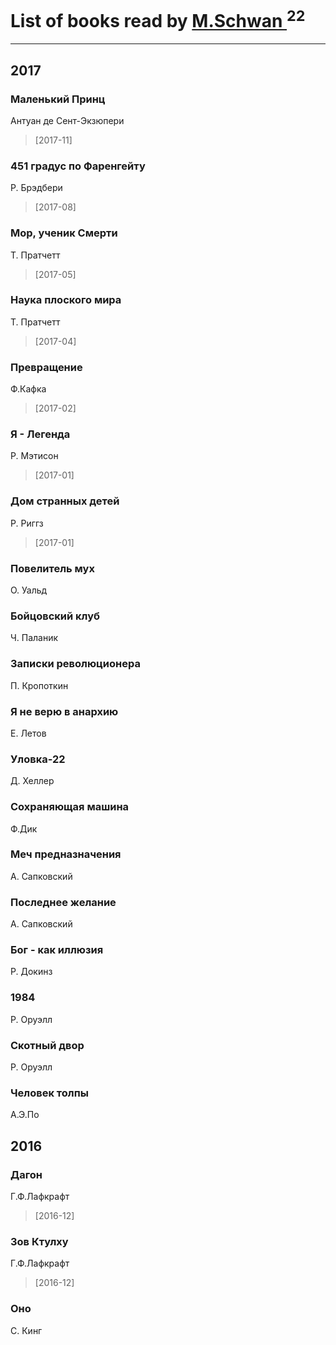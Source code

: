 # List of books read by [M.Schwan ](https://plus.google.com/101892939810731181399)<sup>22</sup>
---

## 2017

### Маленький Принц
Антуан де Сент-Экзюпери
> [2017-11] 


### 451 градус по Фаренгейту
Р. Брэдбери
> [2017-08] 


### Мор, ученик Смерти
Т. Пратчетт
> [2017-05] 


### Наука плоского мира
Т. Пратчетт
> [2017-04] 


### Превращение
Ф.Кафка
> [2017-02] 


### Я - Легенда
Р. Мэтисон
> [2017-01] 


### Дом странных детей
Р. Риггз
> [2017-01] 


### Повелитель мух
О. Уальд


### Бойцовский клуб
Ч. Паланик


### Записки революционера
П. Кропоткин


### Я не верю в анархию
Е. Летов


### Уловка-22
Д. Хеллер


### Сохраняющая машина
Ф.Дик


### Меч предназначения
А. Сапковский


### Последнее желание
А. Сапковский


### Бог - как иллюзия
Р. Докинз


### 1984
Р. Оруэлл


### Скотный двор
Р. Оруэлл


### Человек толпы
А.Э.По



## 2016

### Дагон
Г.Ф.Лафкрафт
> [2016-12] 


### Зов Ктулху
Г.Ф.Лафкрафт
> [2016-12] 


### Оно
С. Кинг



